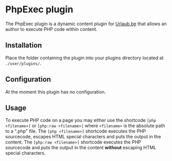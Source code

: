 # PhpExec plugin
The PhpExec plugin is a dynamic content plugin for [Urlaub.be](https://github.com/urlaube/urlaube) that allows an author to execute PHP code within content.

## Installation
Place the folder containing the plugin into your plugins directory located at `./user/plugins/`.

## Configuration
At the moment this plugin has no configuration.

## Usage
To execute PHP code on a page you may either use the shortcode `[php <filename>]` or `[php:raw <filename>]` where `<filename>` is the absolute path to a ".php" file. The `[php <filename>]` shortcode executes the PHP sourcecode, escapes HTML special characters and puts the output in the content. The `[php:raw <filename>]` shortcode executes the PHP sourcecode and puts the output in the content **without** escaping HTML special characters.
